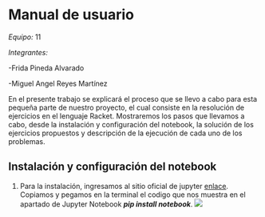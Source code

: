 # Manual de usuario


*Equipo:* 11

*Integrantes:*

-Frida Pineda Alvarado

-Miguel Angel Reyes Martínez


En el presente trabajo se explicará el proceso que se llevo a cabo para esta pequeña parte de nuestro proyecto, el cual consiste en la resolución de ejercicios en el lenguaje Racket. Mostraremos los pasos que llevamos a cabo, desde la instalación y configuración del notebook, la solución de los ejercicios propuestos y descripción de la ejecución de cada uno de los problemas.


## Instalación y configuración del notebook ##

1. Para la instalación, ingresamos al sitio oficial de jupyter [enlace](https://jupyter.org/install). Copiamos y pegamos en la terminal el codigo que nos muestra en el apartado de Jupyter Notebook ***pip install notebook***.
![](C:\Users\USUARIO\Pictures\Screenshots\cap.png)

